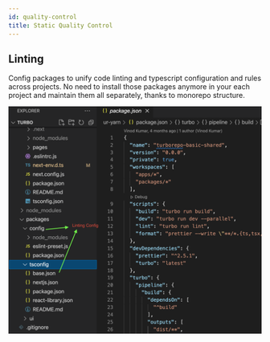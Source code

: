 ```yaml
---
id: quality-control
title: Static Quality Control
---
```


## Linting

Config packages to unify code linting and typescript configuration and rules across projects. No need to install those packages anymore in your each project and maintain them all separately, thanks to monorepo structure. 

![Linting config in Turborepo](/img/linting-config.png)